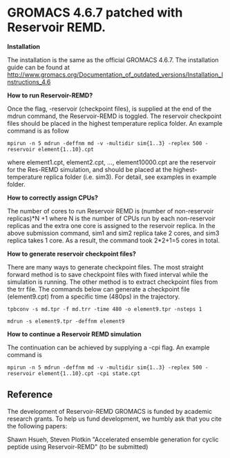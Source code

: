# GROMACS 4.6.7 patched with Reservoir REMD.

**Installation**

The installation is the same as the official GROMACS 4.6.7. The installation guide can be found at
http://www.gromacs.org/Documentation_of_outdated_versions/Installation_Instructions_4.6

**How to run Reservoir-REMD?**

Once the flag, -reservoir (checkpoint files), is supplied at the end of the mdrun command, the Reservoir-REMD is toggled. The reservoir checkpoint files should be placed in the highest temperature replica folder. An example command is as follow

`mpirun -n 5 mdrun -deffnm md -v -multidir sim{1..3} -replex 500 -reservoir element{1..10}.cpt`

where element1.cpt, element2.cpt, ..., element10000.cpt are the reservoir for the Res-REMD simulation, and should be placed at the highest-temperature replica folder (i.e. sim3). For detail, see examples in example folder.

**How to correctly assign CPUs?**

The number of cores to run Reservoir REMD is (number of non-reservoir replicas)\*N +1 where N is the number of CPUs run by each non-reservoir replicas and the extra one core is assigned to the reservoir replica. In the above submission command, sim1 and sim2 replica take 2 cores, and sim3 replica takes 1 core. As a result, the command took 2\*2+1=5 cores in total.

**How to generate reservoir checkpoint files?**

There are many ways to generate checkpoint files. The most straight forward method is to save checkpoint files with fixed interval while the simulation is running. The other method is to extract checkpoint files from the trr file. The commands below can generate a checkpoint file (element9.cpt) from a specific time (480ps) in the trajectory.

`tpbconv -s md.tpr -f md.trr -time 480 -o element9.tpr -nsteps 1`

`mdrun -s element9.tpr -deffnm element9`

**How to continue a Reservoir REMD simulation**

The continuation can be achieved by supplying a -cpi flag. An example command is

`mpirun -n 5 mdrun -deffnm md -v -multidir sim{1..3} -replex 500 -reservoir element{1..10}.cpt -cpi state.cpt`

## Reference

The development of Reservoir-REMD GROMACS is funded by academic research grants. To help us fund development, we humbly ask that you cite the following papers:

Shawn Hsueh, Steven Plotkin "Accelerated ensemble generation for cyclic peptide using Reservoir-REMD" (to be submitted)
